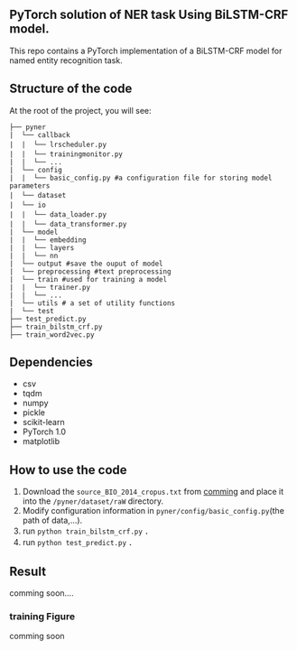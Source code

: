 ## PyTorch solution of NER task Using BiLSTM-CRF model.

This repo contains a PyTorch implementation of a BiLSTM-CRF model for named entity recognition task.

## Structure of the code

At the root of the project, you will see:

```text
├── pyner
|  └── callback
|  |  └── lrscheduler.py　　
|  |  └── trainingmonitor.py　
|  |  └── ...
|  └── config
|  |  └── basic_config.py #a configuration file for storing model parameters
|  └── dataset　　　
|  └── io　　　　
|  |  └── data_loader.py　　
|  |  └── data_transformer.py　　
|  └── model
|  |  └── embedding
|  |  └── layers
|  |  └── nn
|  └── output #save the ouput of model
|  └── preprocessing #text preprocessing 
|  └── train #used for training a model
|  |  └── trainer.py 
|  |  └── ...
|  └── utils # a set of utility functions
|  └── test
├── test_predict.py
├── train_bilstm_crf.py
├── train_word2vec.py
```
## Dependencies

- csv
- tqdm
- numpy
- pickle
- scikit-learn
- PyTorch 1.0
- matplotlib

## How to use the code

1. Download the `source_BIO_2014_cropus.txt` from [comming](url) and place it into the `/pyner/dataset/raW` directory.
2. Modify configuration information in `pyner/config/basic_config.py`(the path of data,...).
3. run `python train_bilstm_crf.py` ．
4. run `python test_predict.py` ．


## Result

comming soon....

### training Figure

comming soon
